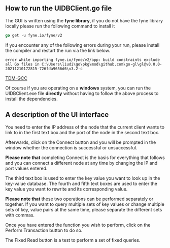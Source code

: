 ## How to run the UIDBClient.go file


The GUI is written using the **fyne library**, if you do not have the fyne library locally please run the following command to install it

```go
go get -u fyne.io/fyne/v2
```



If you encounter any of the following errors during your run, please install the compiler and restart the run via the link below.


```
error while importing fyne.io/fyne/v2/app: build constraints exclude all Go files in C:\Users\liudi\go\pkg\mod\github.com\go-gl\gl@v0.0.0-20211210172815-726fda9656d6\v3.2-c
```

[TDM-GCC](https://jmeubank.github.io/tdm-gcc/)


Of course if you are operating on a **windows** system, you can run the UIDBClient.exe file **directly** without having to follow the above process to install the dependencies.

## A description of the UI interface

You need to enter the IP address of the node that the current client wants to link to in the first text box and the port of the node in the second text box.

Afterwards, click on the Connect button and you will be prompted in the window whether the connection is successful or unsuccessful.

**Please note that** completing Connect is the basis for everything that follows and you can connect a different node at any time by changing the IP and port values entered.

The third text box is used to enter the key value you want to look up in the key-value database.
The fourth and fifth text boxes are used to enter the key value you want to rewrite and its corresponding value.

**Please note that** these two operations can be performed separately or together. If you want to query multiple sets of key values or change multiple sets of key, value pairs at the same time, please separate the different sets with commas.

Once you have entered the function you wish to perform, click on the Perform Transaction button to do so.

The Fixed Read button is a test to perform a set of fixed queries.